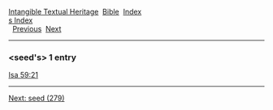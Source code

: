[Intangible Textual Heritage](../../index)  [Bible](../index) 
[Index](index)   
[s Index](_s_)  
  [Previous](c09942)  [Next](c09944) 

------------------------------------------------------------------------

### &lt;seed's&gt; 1 entry

[Isa 59:21](../kjv/isa059.htm#021)  

------------------------------------------------------------------------

[Next: seed (279)](c09944)

